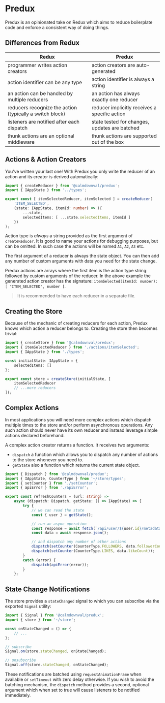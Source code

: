 # Predux

Predux is an opinionated take on Redux which aims to reduce boilerplate code and
enforce a consistent way of doing things.

## Differences from Redux

| Redux | Predux |
| ----- | ------ |
| programmer writes action creators | action creators are auto-generated |
| action identifier can be any type | action identifier is always a string |
| an action can be handled by multiple reducers | an action has always exactly one reducer |
| reducers recognize the action (typically a switch block) | reducer implicitly receives a specific action |
| listeners are notified after each dispatch | state tested for changes, updates are batched |
| thunk actions are an optional middleware | thunk actions are supported out of the box |

## Actions & Action Creators

You've written your last one! With Predux you only write the reducer of an
action and its creator is derived automatically:

```ts
import { createReducer } from '@calmdownval/predux';
import { IAppState } from '../types';

export const [ itemSelectedReducer, itemSelected ] = createReducer(
    'ITEM_SELECTED',
    (state: IAppState, itemId: number) => ({
        ...state,
        selectedItems: [ ...state.selectedItems, itemId ]
    })
);
```

Action type is *always* a string provided as the first argument of
`createReducer`. It is good to name your actions for debugging purposes, but can
be omitted. In such case the actions will be named `A1`, `A2`, `A3` etc.

The first argument of a reducer is always the state object. You can then
add any number of custom arguments with data you need for the state change.

Predux actions are arrays where the first item is the action type string
followed by custom arguments of the reducer. In the above example the generated
action creator has the signature:
`itemSelected(itemId: number): [ "ITEM_SELECTED", number ]`.

> It is recommended to have each reducer in a separate file.

## Creating the Store

Because of the mechanic of creating reducers for each action, Predux knows which
action a reducer belongs to. Creating the store then becomes trivial:

```ts
import { createStore } from '@calmdownval/predux';
import { itemSelectedReducer } from './actions/itemSelected';
import { IAppState } from './types';

const initialState: IAppState = {
    selectedItems: []
};

export const store = createStore(initialState, [
    itemSelectedReducer
    // ...more reducers
]);
```

## Complex Actions

In most applications you will need more complex actions which dispatch multiple
times to the store and/or perform asynchronous operations. Any such action
should never have its own reducer and instead leverage simple actions declared
beforehand.

A complex action creator returns a function. It receives two arguments:

- `dispatch` a function which allows you to dispatch any number of actions to
the store whenever you need to.
- `getState` also a function which returns the current state object.

```ts
import { Dispatch } from '@calmdownval/predux';
import { IAppState, CounterType } from '~/store/types';
import { setCounter } from './setCounter';
import { apiError } from './apiError';

export const refreshCounters = (url: string) =>
    async (dispatch: Dispatch, getState: () => IAppState) => {
        try {
            // we can read the state
            const { user } = getState();

            // run an async operation
            const response = await fetch(`/api/user/${user.id}/metadata`);
            const data = await response.json();

            // and dispatch any number of other actions
            dispatch(setCounter(CounterType.FOLLOWERS, data.followerCount));
            dispatch(setCounter(CounterType.LIKES, data.likeCount));
        }
        catch (error) {
            dispatch(apiError(error));
        }
    };
```

## State Change Notifications

The store provides a `stateChanged` signal to which you can subscribe via the
exported `Signal` utility:

```ts
import { Signal } from '@calmdownval/predux';
import { store } from '~/store';

const onStateChanged = () => {
    // ...
};

// subscribe
Signal.on(store.stateChanged, onStateChanged);

// unsubscribe
Signal.off(store.stateChanged, onStateChanged);
```

These notifications are batched using `requestAnimationFrame` when available or
`setTimeout` with zero delay otherwise. If you wish to avoid the batching
mechanism, the `dispatch` method provides a second, optional argument which when
set to true will cause listeners to be notified immediately.
